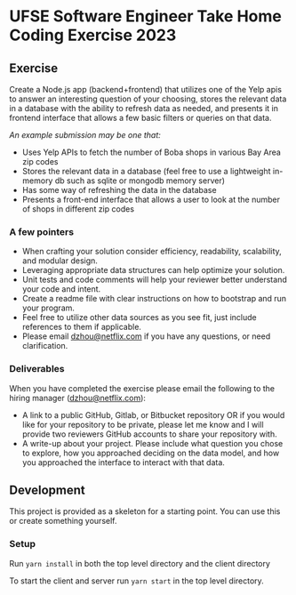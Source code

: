 # UFSE Software Engineer Take Home Coding Exercise 2023

## Exercise
Create a Node.js app (backend+frontend) that utilizes one of the Yelp apis to answer an interesting question of your choosing, stores the relevant data in a database with the ability to refresh data as needed, and presents it in frontend interface that allows a few basic filters or queries on that data.

_An example submission may be one that:_
- Uses Yelp APIs to fetch the number of Boba shops in various Bay Area zip codes
- Stores the relevant data in a database (feel free to use a lightweight in-memory db such as sqlite or mongodb memory server)
- Has some way of refreshing the data in the database
- Presents a front-end interface that allows a user to look at the number of shops in different zip codes

### A few pointers
- When crafting your solution consider efficiency, readability, scalability, and modular design.
- Leveraging appropriate data structures can help optimize your solution.
- Unit tests and code comments will help your reviewer better understand your code and intent.
- Create a readme file with clear instructions on how to bootstrap and run your program.
- Feel free to utilize other data sources as you see fit, just include references to them if applicable.
- Please email  dzhou@netflix.com if you have any questions, or need clarification.

### Deliverables
When you have completed the exercise please email the following to the hiring manager (dzhou@netflix.com):
- A link to a public GitHub, Gitlab, or Bitbucket repository OR if you would like for your repository to be private, please let me know and I will provide two reviewers GitHub accounts to share your repository with.
- A write-up about your project. Please include what question you chose to explore, how you approached deciding on the data model, and how you approached the interface to interact with that data.

## Development

This project is provided as a skeleton for a starting point. You can use this or create something yourself.

### Setup
Run `yarn install` in both the top level directory and the client directory

To start the client and server run `yarn start` in the top level directory.